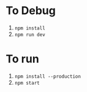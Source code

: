 # To Debug

1. `npm install`
1. `npm run dev`

# To run

1. `npm install --production`
1. `npm start`
